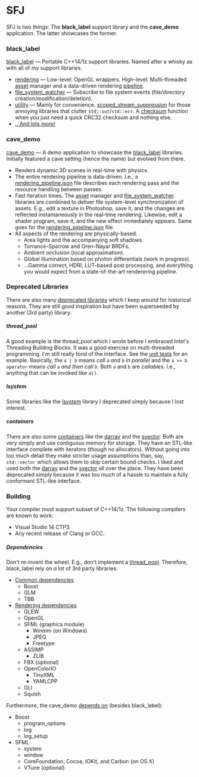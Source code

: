# SFJ

SFJ is two things: The **black_label** support library and the **cave_demo** application. The latter showcases the former.

### black_label
 
[black_label](https://github.com/frederikaalund/sfj/tree/master/black_label/black_label) — Portable C++14/1z support libraries. Named after a whisky as with all of my support libraries.

 * [rendering](https://github.com/frederikaalund/sfj/tree/master/black_label/black_label/rendering) — Low-level: OpenGL wrappers. High-level: Multi-threaded [asset](https://github.com/frederikaalund/sfj/blob/master/black_label/black_label/rendering/assets.hpp) manager and a data-driven rendering [pipeline](https://github.com/frederikaalund/sfj/blob/master/black_label/black_label/rendering/pipeline.hpp).
 * [file_system_watcher](https://github.com/frederikaalund/sfj/blob/master/black_label/black_label/file_system_watcher.hpp) — Subscribe to file system events (file/directory creation/modification/deletion).
 * [utility](https://github.com/frederikaalund/sfj/tree/master/black_label/black_label/utility) — Mainly for convenience. [scoped_stream_suppression](https://github.com/frederikaalund/sfj/blob/master/black_label/black_label/utility/scoped_stream_suppression.hpp) for those annoying libraries that clutter `std::out`/`std::err`. A [checksum](https://github.com/frederikaalund/sfj/blob/master/black_label/black_label/utility/checksum.hpp) function when you just need a quick CRC32 checksum and nothing else.
 * [...And lots more!](https://github.com/frederikaalund/sfj/tree/master/black_label/black_label)

### cave_demo

[cave_demo](https://github.com/frederikaalund/sfj/tree/master/cave_demo) — A demo application to showcase the [black_label](https://github.com/frederikaalund/sfj/tree/master/black_label/black_label) libraries. Initially featured a cave setting (hence the name) but evolved from there.

 * Renders dynamic 3D scenes in real-time with physics.
 * The entire rendering pipeline is data-driven. I.e., a [rendering_pipeline.json](https://github.com/frederikaalund/sfj/blob/master/black_label/libraries/rendering/shaders/rendering_pipeline.json) file describes each rendering pass and the resource handling between passes.
 * Fast iteration times. The [asset](https://github.com/frederikaalund/sfj/blob/master/black_label/black_label/rendering/assets.hpp) manager and [file_system_watcher](https://github.com/frederikaalund/sfj/blob/master/black_label/black_label/file_system_watcher.hpp) libraries are combined to deliver file system-level synchronization of assets. E.g., edit a texture in Photoshop, save it, and the changes are reflected instantaneously in the real-time rendering. Likewise, edit a shader program, save it, and the new effect immediately appears. Same goes for the [rendering_pipeline.json](https://github.com/frederikaalund/sfj/blob/master/black_label/libraries/rendering/shaders/rendering_pipeline.json) file.
 * All aspects of the rendering are physically-based.
    * Area lights and the accompanying soft shadows.
    * Torrance-Sparrow and Oren-Nayar BRDFs.
    * Ambient occlusion (local approximation).
    * Global illumination based on photon differentials (work in progress).
    * ...Gamma correct, HDRI, LUT-based post processing, and everything you would expect from a state-of-the-art renderering pipeline.

### Deprecated Libraries

There are also many [deprecated libraries](https://github.com/frederikaalund/sfj/tree/master/deprecated/black_label/black_label) which I keep around for historical reasons. They are still good inspiration but have been superseeded by another (3rd party) library.

##### thread_pool

A good example is the thread_pool which I wrote before I embraced Intel's Threading Building Blocks. It was a good exercise on multi-threaded programming. I'm still really fond of the interface. See the [unit tests](https://github.com/frederikaalund/sfj/blob/master/deprecated/black_label/libraries/thread_pool/test/test_1.cpp) for an example. Basically, the `a | b` means *call `a` and `b` in parallel* and the `a >> b operator` means *call `a` and then call `b`*. Both `a` and `b` are *callable*s. I.e., anything that can be invoked like `a()`.

##### lsystem

Some libraries like the [lsystem](https://github.com/frederikaalund/sfj/blob/master/deprecated/black_label/black_label/lsystem.hpp) library I deprecated simply because I lost interest.

##### containers

There are also some [containers](https://github.com/frederikaalund/sfj/tree/master/deprecated/black_label/black_label/container) like the [darray](https://github.com/frederikaalund/sfj/blob/master/deprecated/black_label/black_label/container/darray.hpp) and the [svector](https://github.com/frederikaalund/sfj/blob/master/deprecated/black_label/black_label/container/svector.hpp). Both are very simply and use contiguous memory for storage. They have an STL-like interface complete with iterators (though no allocators). Without going into too much detail they make stricter usage assumptions than, say, `std::vector` which allows them to skip certain bound checks. I liked and used both the [darray](https://github.com/frederikaalund/sfj/blob/master/deprecated/black_label/black_label/container/darray.hpp) and the [svector](https://github.com/frederikaalund/sfj/blob/master/deprecated/black_label/black_label/container/svector.hpp) all over the place. They have been deprecated simply because it was too much of a hassle to maintain a fully conformant STL-like interface.

### Building

Your compiler must support subset of C++14/1z. The following compilers are known to work:
 * Visual Studio 14 CTP3.
 * Any recent release of Clang or GCC.

##### Dependencies 

Don't re-invent the wheel. E.g., don't implement a [thread_pool](https://github.com/frederikaalund/sfj/blob/master/deprecated/black_label/libraries/thread_pool/test/test_1.cpp). Therefore, black_label rely on *a lot* of 3rd party libraries:

 * [Common dependencies](https://github.com/frederikaalund/sfj/blob/master/black_label/cmake/dependencies_common.cmake)
   * Boost
   * GLM
   * TBB
 * [Rendering dependencies](https://github.com/frederikaalund/sfj/blob/master/black_label/cmake/dependencies_rendering.cmake)
   * GLEW
   * OpenGL
   * SFML (graphics module)
     * Winmm (on Windows)
     * JPEG
     * Freetype
   * ASSIMP
     * ZLIB
   * FBX (optional)
   * OpenColorIO
     * TinyXML
     * YAMLCPP
   * GLI
   * Squish

Furthermore, the cave_demo [depends on](https://github.com/frederikaalund/sfj/blob/master/cave_demo/CMakeLists.txt) (besides black_label):

 * Boost
   * program_options
   * log
   * log_setup
 * SFML
   * system
   * window
   * CoreFoundation, Cocoa, IOKit, and Carbon (on OS X)
   * VTune (optional)
